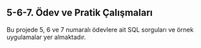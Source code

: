## 5-6-7. Ödev ve Pratik Çalışmaları

Bu projede 5, 6 ve 7 numaralı ödevlere ait SQL sorguları ve örnek uygulamalar yer almaktadır.
